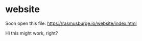 # website

Soon open this file: https://rasmusburge.io/website/index.html

Hi this might work, right?
